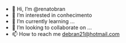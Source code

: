 - 👋 Hi, I’m @renatobran   
- 👀 I’m interested in conhecimento
- 🌱 I’m currently learning ...
- 💞️ I’m looking to collaborate on ...
- 📫 How to reach  me debran21@hotmail.com

<!---
renatobran/renatobran is a ✨ special ✨ repository because its `README.md` (this file) appears on your GitHub profile.
You can click the Preview link to take a look at your changes.
--->
